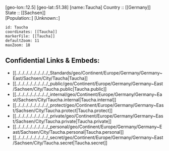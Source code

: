 ﻿---
location: [51.38,12.5] 
mapzoom: [7,12] 
mapmarker: city 
type: City
tags:
- geo/City


SpocWebEntityId: 34778
isDeleted: false
confidential: public

---
[geo-lon::12.5] 
[geo-lat::51.38] 
[name::Taucha] 
Country :: [[Germany]]  
State :: [[Sachsen]]  
[Population::] 
[Unknown::] 


```leaflet
id: Taucha
coordinates: [[Taucha]] 
markerFile: [[Taucha]] 
defaultZoom: 11 
maxZoom: 18
```


## Confidential Links & Embeds: 
- [[../../../../../../../../_Standards/geo/Continent/Europe/Germany/Germany~East/Sachsen/City/Taucha|Taucha]] 
- [[../../../../../../../../_public/geo/Continent/Europe/Germany/Germany~East/Sachsen/City/Taucha.public|Taucha.public]] 
- [[../../../../../../../../_internal/geo/Continent/Europe/Germany/Germany~East/Sachsen/City/Taucha.internal|Taucha.internal]] 
- [[../../../../../../../../_protect/geo/Continent/Europe/Germany/Germany~East/Sachsen/City/Taucha.protect|Taucha.protect]] 
- [[../../../../../../../../_private/geo/Continent/Europe/Germany/Germany~East/Sachsen/City/Taucha.private|Taucha.private]] 
- [[../../../../../../../../_personal/geo/Continent/Europe/Germany/Germany~East/Sachsen/City/Taucha.personal|Taucha.personal]] 
- [[../../../../../../../../_secret/geo/Continent/Europe/Germany/Germany~East/Sachsen/City/Taucha.secret|Taucha.secret]] 
